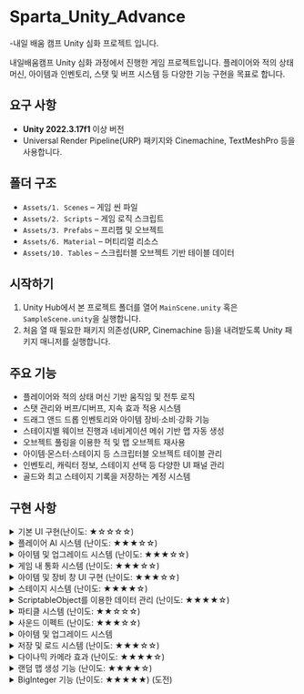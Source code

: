  # Sparta_Unity_Advance
-내일 배움 캠프 Unity 심화 프로젝트 입니다.

내일배움캠프 Unity 심화 과정에서 진행한 게임 프로젝트입니다. 플레이어와 적의 상태 머신, 아이템과 인벤토리, 스탯 및 버프 시스템 등 다양한 기능 구현을 목표로 합니다.

## 요구 사항
- **Unity 2022.3.17f1** 이상 버전
- Universal Render Pipeline(URP) 패키지와 Cinemachine, TextMeshPro 등을 사용합니다.

## 폴더 구조
- `Assets/1. Scenes` – 게임 씬 파일
- `Assets/2. Scripts` – 게임 로직 스크립트
- `Assets/3. Prefabs` – 프리팹 및 오브젝트
- `Assets/6. Material` – 머티리얼 리소스
- `Assets/10. Tables` – 스크립터블 오브젝트 기반 테이블 데이터

## 시작하기
1. Unity Hub에서 본 프로젝트 폴더를 열어 `MainScene.unity` 혹은 `SampleScene.unity`을 실행합니다.
2. 처음 열 때 필요한 패키지 의존성(URP, Cinemachine 등)을 내려받도록 Unity 패키지 매니저를 실행합니다.

## 주요 기능
- 플레이어와 적의 상태 머신 기반 움직임 및 전투 로직
- 스탯 관리와 버프/디버프, 지속 효과 적용 시스템
- 드래그 앤드 드롭 인벤토리와 아이템 장비·소비·강화 기능
- 스테이지별 웨이브 진행과 네비게이션 메쉬 기반 맵 자동 생성
- 오브젝트 풀링을 이용한 적 및 맵 오브젝트 재사용
- 아이템·몬스터·스테이지 등 스크립터블 오브젝트 테이블 관리
- 인벤토리, 캐릭터 정보, 스테이지 선택 등 다양한 UI 패널 관리
- 골드와 최고 스테이지 기록을 저장하는 계정 시스템

## 구현 사항
<details>
<summary>기본 UI 구현(난이도: ★☆☆☆☆)</summary>
<div markdown="1">
 
 - 게임 화면에 HP, MP, 경험치 바, 현재 스테이지, 골드 및 재화 등의 정보를 표시합니다.
 ![image](https://github.com/user-attachments/assets/f574a9b7-e29c-409b-b0f1-ab2170c8a870)

</div>
</details>

<details>
<summary>플레이어 AI 시스템 (난이도: ★★★☆☆)</summary>
<div markdown="1">

 - 플레이어가 직접 조작하지 않아도 앞을 향해 나아가며, 적을 발견하면 일정 시간마다 자동으로 적을 공격합니다.
  ![Image](https://github.com/user-attachments/assets/51b88004-5cfc-4900-8ef3-c16fd71de17f)
</div>
</details>

<details>
<summary>아이템 및 업그레이드 시스템 (난이도: ★★★☆☆)</summary>
<div markdown="1">
 
 ![Image](https://github.com/user-attachments/assets/44a300d3-ec31-4c8e-9334-528c046091ad)
</div>
</details>

<details>
<summary>게임 내 통화 시스템 (난이도: ★★★☆☆)</summary>
<div markdown="1">

- 게임 내에서 사용할 수 있는 가상의 통화 시스템입니다. 이 통화는 클릭이나 게임 내 활동을 통해 얻을 수 있습니다.
- 스테이지 클리어시 일정량을 게임 재화를 얻을 수 있습니다.

</div>
</details>

<details>
<summary>아이템 및 장비 창 UI 구현 (난이도: ★★★☆☆)</summary>
<div markdown="1">

 - 화면의 버튼을 클릭하면 인벤토리 창이 열리고, 여기서 아이템을 장착하거나 사용할 수 있습니다.
   ![Image](https://github.com/user-attachments/assets/59fce35f-c38b-4cc8-acb7-7b452a5df492)
</div>
</details>

<details>
<summary>스테이지 시스템 (난이도: ★★★★☆)</summary>
<div markdown="1">

- 다양한 스테이지를 구성하고, 플레이어가 원하는 스테이지를 선택하여 입장하는 기능입니다.
  ![Image](https://github.com/user-attachments/assets/594979e8-674a-458e-90f9-c5199a97480d)
</div>
</details>

<details>
<summary>ScriptableObject를 이용한 데이터 관리 (난이도: ★★★★☆)</summary>
<div markdown="1">

![image](https://github.com/user-attachments/assets/99faa0ae-4697-4907-b8ad-191fd7b8da2a)
![image](https://github.com/user-attachments/assets/92ce101d-db32-4219-ac62-eb8556d46a88)
![image](https://github.com/user-attachments/assets/3155b9e1-b7e2-43af-9bb8-9d5bfd0ec7cc)
![image](https://github.com/user-attachments/assets/f0f24774-8f19-4305-95b8-e6414078e2fb)

</div>
</details>

<details>
<summary>파티클 시스템 (난이도: ★★☆☆☆)</summary>
<div markdown="1">

- 클릭이나 탭, 업그레이드 시 파티클이 발생됩니다.
![Image](https://github.com/user-attachments/assets/8a42bd7c-a7f5-4fbd-94b6-62f0f7d99500)
</div>
</details>

<details>
<summary>사운드 이펙트 (난이도: ★★★☆☆)</summary>
<div markdown="1">
토글 안에 넣을 이미지나 글
</div>
</details>

<details>
<summary>아이템 및 업그레이드 시스템</summary>
<div markdown="1">
토글 안에 넣을 이미지나 글
</div>
</details>

<details>
<summary>저장 및 로드 시스템 (난이도: ★★★☆☆)</summary>
<div markdown="1">
토글 안에 넣을 이미지나 글
</div>
</details>

<details>
<summary>다이나믹 카메라 효과 (난이도: ★★★★☆)</summary>
<div markdown="1">
토글 안에 넣을 이미지나 글
</div>
</details>

<details>
<summary>랜덤 맵 생성 기능  (난이도: ★★★★☆)</summary>
<div markdown="1">
토글 안에 넣을 이미지나 글
</div>
</details>

<details>
<summary>BigInteger 기능 (난이도: ★★★★★) (도전)</summary>
<div markdown="1">
토글 안에 넣을 이미지나 글
</div>
</details>

